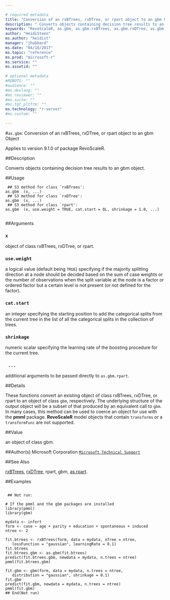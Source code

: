 ```yaml
--- 
 
# required metadata 
title: "Conversion of an rxBTrees, rxDTree, or rpart object to an gbm Object" 
description: " Converts objects containing decision tree results to an gbm object. " 
keywords: "RevoScaleR, as.gbm, as.gbm.rxBTrees, as.gbm.rxDTree, as.gbm.rpart, category, models" 
author: "HeidiSteen"
ms.author: "heidist" 
manager: "jhubbard" 
ms.date: "04/18/2017" 
ms.topic: "reference" 
ms.prod: "microsoft-r" 
ms.service: "" 
ms.assetid: "" 
 
# optional metadata 
#ROBOTS: "" 
#audience: "" 
#ms.devlang: "" 
#ms.reviewer: "" 
#ms.suite: "" 
#ms.tgt_pltfrm: "" 
ms.technology: "r-server" 
#ms.custom: "" 
 
--- 
```

 
 
 
 
 
 #`as.gbm`: Conversion of an rxBTrees, rxDTree, or rpart object to an gbm Object

 Applies to version 9.1.0 of package RevoScaleR.
 
 ##Description
 
Converts objects containing decision tree results to an gbm object.
 
 
 ##Usage

```   
 ## S3 method for class `rxBTrees':
as.gbm  (x, ...)
 ## S3 method for class `rxDTree':
as.gbm  (x, ...)
 ## S3 method for class `rpart':
as.gbm  (x, use.weight = TRUE, cat.start = 0L, shrinkage = 1.0, ...)
 
```
 
 ##Arguments

   
    
 ### `x`
  object of class rxBTrees, rxDTree, or rpart. 
  
    
 ### `use.weight`
  a logical value (default being `TRUE`) specifying if the majority splitting direction  at a node should be decided based on the sum of case weights or the number of observations when the split variable at the node is a factor or ordered factor  but a certain level is not present (or not defined for the factor). 
  
    
 ### `cat.start`
  an integer specifying the starting position to add the categorical splits from the current tree  in the list of all the categorical splits in the collection of trees. 
  
    
 ### `shrinkage`
  numeric scalar specifying the learning rate of the boosting procedure for the current tree. 
  
    
 ### ` ...`
 additional arguments to be passed directly to `as.gbm.rpart`. 
  
 
 
 
 ##Details
 
These functions convert an existing object of class rxBTrees, rxDTree, 
or rpart to an object of class `gbm`, respectively.
The underlying structure of the output object will be a subset of 
that produced by an equivalent call to `gbm`. 
In many cases, this method can be used to coerce an object for use with the **pmml** package.
**RevoScaleR** model objects that contain `transforms` or a `transformFunc` are not supported.
 
 
 
 ##Value
 
an object of class gbm.
 
 
 ##Author(s)
 Microsoft Corporation [`Microsoft Technical Support`](https://go.microsoft.com/fwlink/?LinkID=698556&clcid=0x409)
 
 
 ##See Also
 
[rxBTrees](rxbtrees.md),
[rxDTree](rxdtree.md),
rpart,
gbm,
[as.rpart](as-rpart.md).
   
 
 ##Examples

 ```
   
  ## Not run:
 
# If the pmml and the gbm packages are installed 
library(pmml)
library(gbm)

mydata <- infert
form <- case ~ age + parity + education + spontaneous + induced
ntree <- 2

fit.btrees <- rxBTrees(form, data = mydata, nTree = ntree, 
    lossFunction = "gaussian", learningRate = 0.1)
fit.btrees
fit.btrees.gbm <- as.gbm(fit.btrees)
predict(fit.btrees.gbm, newdata = mydata, n.trees = ntree)
pmml(fit.btrees.gbm)

fit.gbm <- gbm(form, data = mydata, n.trees = ntree,
    distribution = "gaussian", shrinkage = 0.1)
fit.gbm
predict(fit.gbm, newdata = mydata, n.trees = ntree)
pmml(fit.gbm)
 ## End(Not run) 
  
 
```
 
 
 
 
